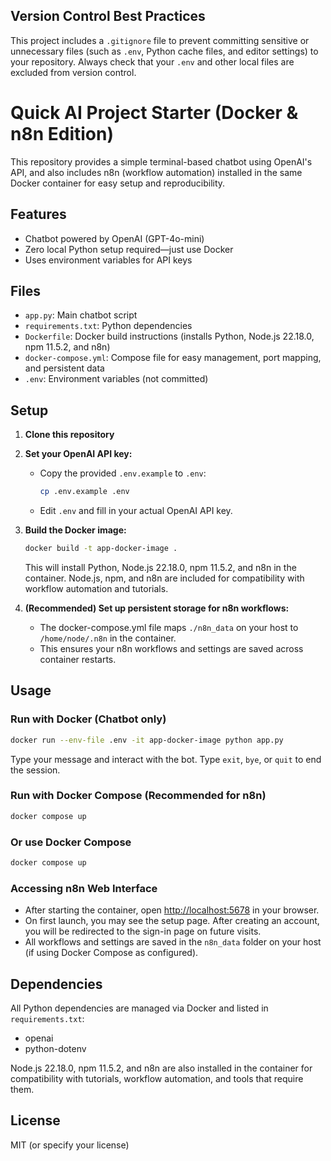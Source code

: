 ## Version Control Best Practices

This project includes a `.gitignore` file to prevent committing sensitive or unnecessary files (such as `.env`, Python cache files, and editor settings) to your repository. Always check that your `.env` and other local files are excluded from version control.


# Quick AI Project Starter (Docker & n8n Edition)


This repository provides a simple terminal-based chatbot using OpenAI's API, and also includes n8n (workflow automation) installed in the same Docker container for easy setup and reproducibility.

## Features
- Chatbot powered by OpenAI (GPT-4o-mini)
- Zero local Python setup required—just use Docker
- Uses environment variables for API keys

## Files
- `app.py`: Main chatbot script
- `requirements.txt`: Python dependencies
- `Dockerfile`: Docker build instructions (installs Python, Node.js 22.18.0, npm 11.5.2, and n8n)
- `docker-compose.yml`: Compose file for easy management, port mapping, and persistent data
- `.env`: Environment variables (not committed)

## Setup
1. **Clone this repository**
2. **Set your OpenAI API key:**
    - Copy the provided `.env.example` to `.env`:
       ```bash
       cp .env.example .env
       ```
    - Edit `.env` and fill in your actual OpenAI API key.
3. **Build the Docker image:**
   ```bash
   docker build -t app-docker-image .
   ```

   This will install Python, Node.js 22.18.0, npm 11.5.2, and n8n in the container. Node.js, npm, and n8n are included for compatibility with workflow automation and tutorials.

4. **(Recommended) Set up persistent storage for n8n workflows:**
   - The docker-compose.yml file maps `./n8n_data` on your host to `/home/node/.n8n` in the container.
   - This ensures your n8n workflows and settings are saved across container restarts.

## Usage


### Run with Docker (Chatbot only)
```bash
docker run --env-file .env -it app-docker-image python app.py
```
Type your message and interact with the bot. Type `exit`, `bye`, or `quit` to end the session.

### Run with Docker Compose (Recommended for n8n)
```bash
docker compose up
```

### Or use Docker Compose
```bash
docker compose up
```

### Accessing n8n Web Interface
- After starting the container, open [http://localhost:5678](http://localhost:5678) in your browser.
- On first launch, you may see the setup page. After creating an account, you will be redirected to the sign-in page on future visits.
- All workflows and settings are saved in the `n8n_data` folder on your host (if using Docker Compose as configured).

## Dependencies
All Python dependencies are managed via Docker and listed in `requirements.txt`:
- openai
- python-dotenv

Node.js 22.18.0, npm 11.5.2, and n8n are also installed in the container for compatibility with tutorials, workflow automation, and tools that require them.

## License
MIT (or specify your license)
